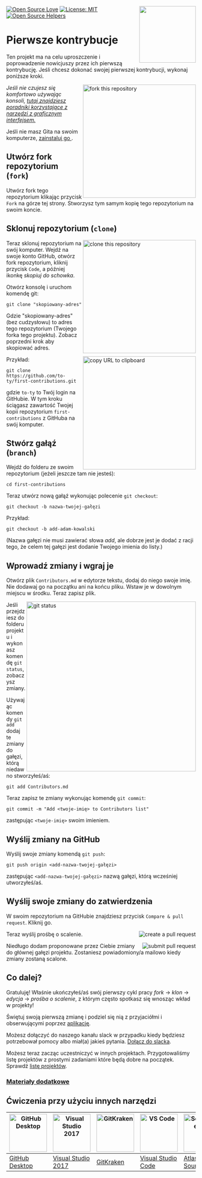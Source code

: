 ﻿[![Open Source Love](https://firstcontributions.github.io/open-source-badges/badges/open-source-v1/open-source.svg)](https://github.com/firstcontributions/open-source-badges)
[<img align="right" width="150" src="https://firstcontributions.github.io/assets/Readme/join-slack-team.png">](https://join.slack.com/t/firstcontributors/shared_invite/enQtNjkxNzQwNzA2MTMwLTVhMWJjNjg2ODRlNWZhNjIzYjgwNDIyZWYwZjhjYTQ4OTBjMWM0MmFhZDUxNzBiYzczMGNiYzcxNjkzZDZlMDM)
[![License: MIT](https://img.shields.io/badge/License-MIT-green.svg)](https://opensource.org/licenses/MIT)
[![Open Source Helpers](https://www.codetriage.com/roshanjossey/first-contributions/badges/users.svg)](https://www.codetriage.com/roshanjossey/first-contributions)

# Pierwsze kontrybucje

Ten projekt ma na celu uproszczenie i poprowadzenie nowicjuszy przez ich pierwszą kontrybucję. Jeśli chcesz dokonać swojej pierwszej kontrybucji, wykonaj poniższe kroki.

<img align="right" width="300" src="https://firstcontributions.github.io/assets/Readme/fork.png" alt="fork this repository" />

_Jeśli nie czujesz się komfortowo używając konsoli, [tutaj znajdziesz poradniki korzystające z narzędzi z graficznym interfejsem.](#ćwiczenia-przy-użyciu-innych-narzędzi)_

Jeśli nie masz Gita na swoim komputerze, [ zainstaluj go ]( https://help.github.com/articles/set-up-git/ ).

## Utwórz fork repozytorium (`fork`)

Utwórz fork tego repozytorium klikając przycisk `Fork` na górze tej strony. Stworzysz tym samym kopię tego repozytorium na swoim koncie.

## Sklonuj repozytorium (`clone`)

<img align="right" width="300" src="https://firstcontributions.github.io/assets/Readme/clone.png" alt="clone this repository" />

Teraz sklonuj repozytorium na swój komputer. Wejdź na swoje konto GitHub, otwórz fork repozytorium, kliknij przycisk `Code`, a później ikonkę *skopiuj do schowka*.

Otwórz konsolę i uruchom komendę git:

```
git clone "skopiowany-adres"
```
Gdzie "skopiowany-adres" (bez cudzysłowu) to adres tego repozytorium (Twojego forka tego projektu). Zobacz poprzedni krok aby skopiować adres.

<img align="right" width="300" src="https://firstcontributions.github.io/assets/Readme/copy-to-clipboard.png" alt="copy URL to clipboard" />

Przykład:
```
git clone https://github.com/to-ty/first-contributions.git
```

gdzie `to-ty` to Twój login na GitHubie. W tym kroku ściągasz zawartość Twojej kopii repozytorium `first-contributions` z GitHuba na swój komputer.

## Stwórz gałąź (`branch`)

Wejdź do folderu ze swoim repozytorium (jeżeli jeszcze tam nie jesteś):

```
cd first-contributions
```
Teraz utwórz nową gałąź wykonując polecenie `git checkout`:

```
git checkout -b nazwa-twojej-gałęzi
```

Przykład:
```
git checkout -b add-adam-kowalski
```
(Nazwa gałęzi nie musi zawierać słowa *add*, ale dobrze jest je dodać z racji tego, że celem tej gałęzi jest dodanie Twojego imienia do listy.)

## Wprowadź zmiany i wgraj je

Otwórz plik `Contributors.md` w edytorze tekstu, dodaj do niego swoje imię. Nie dodawaj go na początku ani na końcu pliku. Wstaw je w dowolnym miejscu w środku. Teraz zapisz plik.

<img src="https://camo.githubusercontent.com/a35c4722d7aab337eefc655d1488f7b4dc038508e6adaf5e88e2e052a976f010/68747470733a2f2f6669727374636f6e747269627574696f6e732e6769746875622e696f2f6173736574732f526561646d652f6769742d7374617475732e706e67" alt="git status" data-canonical-src="https://firstcontributions.github.io/assets/Readme/git-status.png" style="max-width:100%;" width="450" align="right">

Jeśli przejdziesz do folderu projektu i wykonasz komendę `git status`, zobaczysz zmiany.

Używając komendy `git add` dodaj te zmiany do gałęzi, którą niedawno stworzyłeś/aś:

```
git add Contributors.md
```

Teraz zapisz te zmiany wykonując komendę `git commit`:
```
git commit -m "Add <twoje-imię> to Contributors list"
```

zastępując `<twoje-imię>` swoim imieniem.

## Wyślij zmiany na GitHub

Wyślij swoje zmiany komendą `git push`:
```
git push origin <add-nazwa-twojej-gałęzi>
```
zastępując `<add-nazwa-twojej-gałęzi>` nazwą gałęzi, którą wcześniej utworzyłeś/aś.

## Wyślij swoje zmiany do zatwierdzenia

W swoim repozytorium na GitHubie znajdziesz przycisk `Compare & pull request`. Kliknij go.

<img style="float: right;" src="https://firstcontributions.github.io/assets/Readme/compare-and-pull.png" alt="create a pull request" />

Teraz wyślij prośbę o scalenie.

<img style="float: right;" src="https://firstcontributions.github.io/assets/Readme/submit-pull-request.png" alt="submit pull request" />

Niedługo dodam proponowane przez Ciebie zmiany do głównej gałęzi projektu. Zostaniesz powiadomiony/a mailowo kiedy zmiany zostaną scalone.

## Co dalej?

Gratuluję! Właśnie ukończyłeś/aś swój pierwszy cykl pracy _fork_ -> _klon_ -> _edycja_ -> _prośba o scalenie_, z którym często spotkasz się wnosząc wkład w projekty!

Świętuj swoją pierwszą zmianę i podziel się nią z przyjaciółmi i obserwującymi poprzez [aplikację](https://firstcontributions.github.io/#social-share).

Możesz dołączyć do naszego kanału slack w przypadku kiedy będziesz potrzebował pomocy albo miał(a) jakieś pytania. [Dołącz do slacka](https://join.slack.com/t/firstcontributors/shared_invite/zt-kpbyrmkk-JDkRtchcvRvQ0qK4iPmyvA).

Możesz teraz zacząc uczestniczyć w innych projektach. Przygotowaliśmy listę projektów z prostymi zadaniami które będą dobre na początek. Sprawdź [listę projektów](https://firstcontributions.github.io/#project-list).
 
### [Materiały dodatkowe](../additional-material/git_workflow_scenarios/additional-material.md) 
 
## Ćwiczenia przy użyciu innych narzędzi

| <a href="gui-tool-tutorials/github-desktop-tutorial.md"><img alt="GitHub Desktop" src="https://desktop.github.com/images/desktop-icon.svg" width="100"></a> | <a href="gui-tool-tutorials/github-windows-vs2017-tutorial.md"><img alt="Visual Studio 2017" src="https://upload.wikimedia.org/wikipedia/commons/c/cd/Visual_Studio_2017_Logo.svg" width="100"></a> | <a href="gui-tool-tutorials/gitkraken-tutorial.md"><img alt="GitKraken" src="https://firstcontributions.github.io/assets/gui-tool-tutorials/gitkraken-tutorial/gk-icon.png" width="100"></a> | <a href="gui-tool-tutorials/github-windows-vs-code-tutorial.md"><img alt="VS Code" src="https://upload.wikimedia.org/wikipedia/commons/2/2d/Visual_Studio_Code_1.18_icon.svg" width=100></a> | <a href="gui-tool-tutorials/sourcetree-macos-tutorial.md"><img alt="Sourcetree App" src="https://wac-cdn.atlassian.com/dam/jcr:81b15cde-be2e-4f4a-8af7-9436f4a1b431/Sourcetree-icon-blue.svg" width=100></a> | <a href="gui-tool-tutorials/github-windows-intellij-tutorial.md"><img alt="IntelliJ IDEA" src="https://upload.wikimedia.org/wikipedia/commons/d/d5/IntelliJ_IDEA_Logo.svg" width=100></a> |
| ----------------------------------------------------------------------------------------------------------------------------------------------------------- | --------------------------------------------------------------------------------------------------------------------------------------------------------------------------------------------------- | ------------------------------------------------------------------------------------------------------------------- | -------------------------------------------------------------------------------------------------------------------------------------------------------------------------------------------- | ------------------------------------------------------------------------------------------------------------------------------------------------------------------------------------------------------------ | ----------------------------------------------------------------------------------------------------------------------------------------------------------------------------------------- |
| [GitHub Desktop](gui-tool-tutorials/github-desktop-tutorial.md)                                                                                             | [Visual Studio 2017](gui-tool-tutorials/github-windows-vs2017-tutorial.md)                                                                                                                          | [GitKraken](gui-tool-tutorials/gitkraken-tutorial.md)                                                               | [Visual Studio Code](gui-tool-tutorials/github-windows-vs-code-tutorial.md)                                                                                                                  | [Atlassian Sourcetree](gui-tool-tutorials/sourcetree-macos-tutorial.md)                                                                                                                                      | [IntelliJ IDEA](gui-tool-tutorials/github-windows-intellij-tutorial.md)                                                                                                                   |

